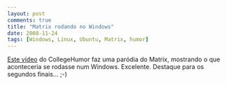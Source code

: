 ```yaml
---
layout: post
comments: true
title: "Matrix rodando no Windows"
date: 2008-11-24
tags: [Windows, Linux, Ubuntu, Matrix, humor]
---
```

[Este vídeo](http://br-linux.org/2008/matrix-rodando-em-um-sistema-proprietario/) do CollegeHumor faz uma paródia do Matrix, mostrando o que aconteceria se rodasse num Windows. Excelente. Destaque para os segundos finais... ;-)
